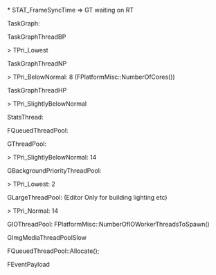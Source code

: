 \* STAT_FrameSyncTime =&gt; GT waiting on RT

TaskGraph:

TaskGraphThreadBP

&gt; TPri_Lowest

TaskGraphThreadNP

&gt; TPri_BelowNormal: 8 (FPlatformMisc::NumberOfCores())

TaskGraphThreadHP

&gt; TPri_SlightlyBelowNormal

StatsThread:

FQueuedThreadPool:

GThreadPool:

&gt; TPri_SlightlyBelowNormal: 14

GBackgroundPriorityThreadPool:

&gt; TPri_Lowest: 2

GLargeThreadPool: (Editor Only for building lighting etc)

&gt; TPri_Normal: 14

GIOThreadPool: FPlatformMisc::NumberOfIOWorkerThreadsToSpawn()

GImgMediaThreadPoolSlow

FQueuedThreadPool::Allocate();

FEventPayload
